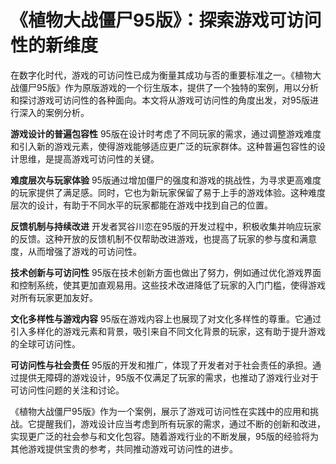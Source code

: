 # 《植物大战僵尸95版》：探索游戏可访问性的新维度

在数字化时代，游戏的可访问性已成为衡量其成功与否的重要标准之一。《植物大战僵尸95版》作为原版游戏的一个衍生版本，提供了一个独特的案例，用以分析和探讨游戏可访问性的各种面向。本文将从游戏可访问性的角度出发，对95版进行深入的案例分析。

**游戏设计的普遍包容性**
95版在设计时考虑了不同玩家的需求，通过调整游戏难度和引入新的游戏元素，使得游戏能够适应更广泛的玩家群体。这种普遍包容性的设计思维，是提高游戏可访问性的关键。

**难度层次与玩家体验**
95版通过增加僵尸的强度和游戏的挑战性，为寻求更高难度的玩家提供了满足感。同时，它也为新玩家保留了易于上手的游戏体验。这种难度层次的设计，有助于不同水平的玩家都能在游戏中找到自己的位置。

**反馈机制与持续改进**
开发者冥谷川恋在95版的开发过程中，积极收集并响应玩家的反馈。这种开放的反馈机制不仅帮助改进游戏，也提高了玩家的参与度和满意度，从而增强了游戏的可访问性。

**技术创新与可访问性**
95版在技术创新方面也做出了努力，例如通过优化游戏界面和控制系统，使其更加直观易用。这些技术改进降低了玩家的入门门槛，使得游戏对所有玩家更加友好。

**文化多样性与游戏内容**
95版在游戏内容上也展现了对文化多样性的尊重。它通过引入多样化的游戏元素和背景，吸引来自不同文化背景的玩家，这有助于提升游戏的全球可访问性。

**可访问性与社会责任**
95版的开发和推广，体现了开发者对于社会责任的承担。通过提供无障碍的游戏设计，95版不仅满足了玩家的需求，也推动了游戏行业对于可访问性问题的关注和讨论。

《植物大战僵尸95版》作为一个案例，展示了游戏可访问性在实践中的应用和挑战。它提醒我们，游戏设计应当考虑到所有玩家的需求，通过不断的创新和改进，实现更广泛的社会参与和文化包容。随着游戏行业的不断发展，95版的经验将为其他游戏提供宝贵的参考，共同推动游戏可访问性的进步。